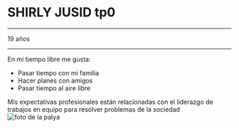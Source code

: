 # SHIRLY JUSID **tp0**
* * *
19 años
* * *
En mi tiempo libre me gusta:
* Pasar tiempo con mi familia
* Hacer planes con amigos
* Pasar tiempo al aire libre
>
Mis expectativas profesionales están relacionadas con el liderazgo de trabajos en equipo para resolver problemas de la sociedad
![foto de la palya](\Users\ricky\OneDrive\Pictures\playa.jpg)
